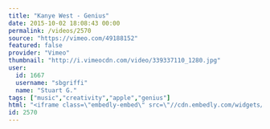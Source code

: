 ```yaml
---
title: "Kanye West - Genius"
date: 2015-10-02 18:08:43 00:00
permalink: /videos/2570
source: "https://vimeo.com/49188152"
featured: false
provider: "Vimeo"
thumbnail: "http://i.vimeocdn.com/video/339337110_1280.jpg"
user:
  id: 1667
  username: "sbgriffi"
  name: "Stuart G."
tags: ["music","creativity","apple","genius"]
html: "<iframe class=\"embedly-embed\" src=\"//cdn.embedly.com/widgets/media.html?src=https%3A%2F%2Fplayer.vimeo.com%2Fvideo%2F49188152&wmode=transparent&url=https%3A%2F%2Fvimeo.com%2F49188152&image=http%3A%2F%2Fi.vimeocdn.com%2Fvideo%2F339337110_1280.jpg&key=daaebf4d9cdd46779200162d0ca86e20&type=text%2Fhtml&schema=vimeo\" width=\"1280\" height=\"720\" scrolling=\"no\" frameborder=\"0\" allowfullscreen></iframe>"
id: 2570
---
```


